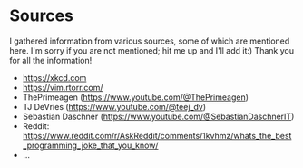 # Sources
I gathered information from various sources, some of which are mentioned here.
I'm sorry if you are not mentioned; hit me up and I'll add it:)
Thank you for all the information!
- https://xkcd.com
- https://vim.rtorr.com/
- ThePrimeagen (https://www.youtube.com/@ThePrimeagen)
- TJ DeVries (https://www.youtube.com/@teej_dv)
- Sebastian Daschner (https://www.youtube.com/@SebastianDaschnerIT)
- Reddit: https://www.reddit.com/r/AskReddit/comments/1kvhmz/whats_the_best_programming_joke_that_you_know/
- ...
